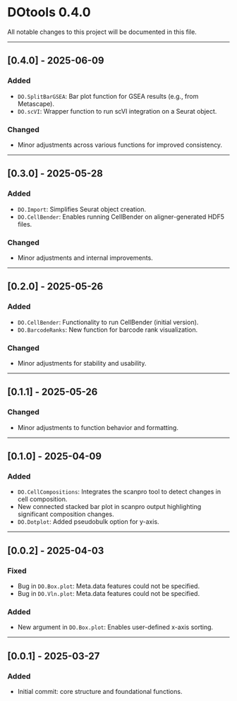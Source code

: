 # DOtools 0.4.0

All notable changes to this project will be documented in this file.

---

## [0.4.0] - 2025-06-09

### Added
* `DO.SplitBarGSEA`: Bar plot function for GSEA results (e.g., from Metascape).
* `DO.scVI`: Wrapper function to run scVI integration on a Seurat object.

### Changed
* Minor adjustments across various functions for improved consistency.

---

## [0.3.0] - 2025-05-28

### Added
* `DO.Import`: Simplifies Seurat object creation.
* `DO.CellBender`: Enables running CellBender on aligner-generated HDF5 files.

### Changed
* Minor adjustments and internal improvements.

---

## [0.2.0] - 2025-05-26

### Added
* `DO.CellBender`: Functionality to run CellBender (initial version).
* `DO.BarcodeRanks`: New function for barcode rank visualization.

### Changed
* Minor adjustments for stability and usability.

---

## [0.1.1] - 2025-05-26

### Changed
* Minor adjustments to function behavior and formatting.

---

## [0.1.0] - 2025-04-09

### Added
* `DO.CellCompositions`: Integrates the scanpro tool to detect changes in cell composition.
* New connected stacked bar plot in scanpro output highlighting significant composition changes.
* `DO.Dotplot`: Added pseudobulk option for y-axis.

---

## [0.0.2] - 2025-04-03

### Fixed
* Bug in `DO.Box.plot`: Meta.data features could not be specified.
* Bug in `DO.Vln.plot`: Meta.data features could not be specified.

### Added
* New argument in `DO.Box.plot`: Enables user-defined x-axis sorting.

---

## [0.0.1] - 2025-03-27

### Added
* Initial commit: core structure and foundational functions.

